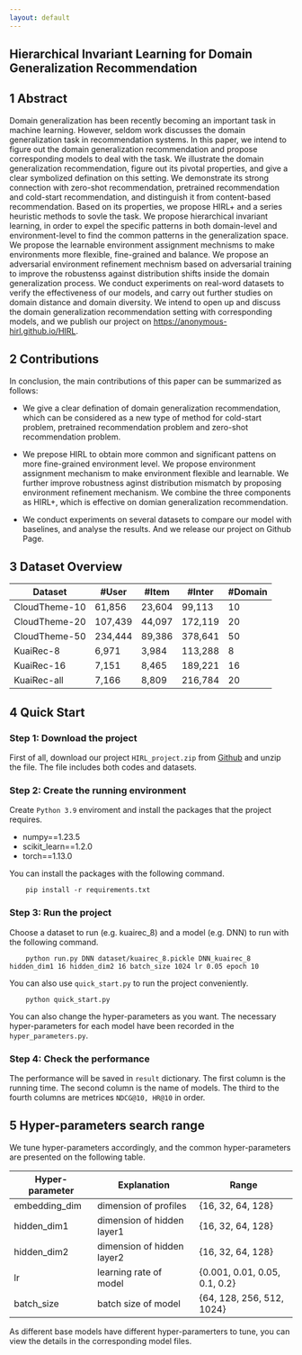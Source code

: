 ```yaml
---
layout: default
---
```


## Hierarchical Invariant Learning for Domain Generalization Recommendation

## 1 Abstract

Domain generalization has been recently becoming an important task in machine learning. However, seldom work discusses the domain generalization task in recommendation systems. In this paper, we intend to figure out the domain generalization recommendation and propose corresponding models to deal with the task. We illustrate the domain generalization recommendation, figure out its pivotal properties, and give a clear symbolized defination on this setting. We demonstrate its strong connection with zero-shot recommendation, pretrained recommendation and cold-start recommendation, and distinguish it from content-based recommendation. Based on its properties, we propose HIRL+ and a series heuristic methods to sovle the task. We propose hierarchical invariant learning, in order to expel the specific patterns in both domain-level and environment-level to find the common patterns in the generalization space. We propose the learnable environment assignment mechnisms to make environments more flexible, fine-grained and balance. We propose an adversarial environment refinement mechnism based on adversarial training to improve the robustenss against distribution shifts inside the domain generalization process. We conduct experiments on real-word datasets to verify the effectiveness of our models, and carry out further studies on domain distance and domain diversity. We intend to open up and discuss the domain generalization recommendation setting with corresponding models, and we publish our project on https://anonymous-hirl.github.io/HIRL.

## 2 Contributions

In conclusion, the main contributions of this paper can be summarized as follows:

- We give a clear defination of domain generalization recommendation, which can be considered as a new type of method for cold-start problem, pretrained recommendation problem and zero-shot recommendation problem.

- We prepose HIRL to obtain more common and significant pattens on more fine-grained environment level. We propose environment assignment mechanism to make environment flexible and learnable. We further improve robustness aginst distribution mismatch by proposing environment refinement mechanism. We combine the three components as HIRL+, which is effective on domian generalization recommendation.

- We conduct experiments on several datasets to compare our model with baselines, and analyse the results. And we release our project on Github Page.

## 3 Dataset Overview

| Dataset       | #User   | #Item  | #Inter  | #Domain |
| ------------- | ------- | ------ | ------- | ------- |
| CloudTheme-10 | 61,856  | 23,604 | 99,113  | 10      |
| CloudTheme-20 | 107,439 | 44,097 | 172,119 | 20      |
| CloudTheme-50 | 234,444 | 89,386 | 378,641 | 50      |
| KuaiRec-8     | 6,971   | 3,984  | 113,288 | 8       |
| KuaiRec-16    | 7,151   | 8,465  | 189,221 | 16      |
| KuaiRec-all   | 7,166   | 8,809  | 216,784 | 20      |



## 4 Quick Start

### Step 1: Download the project

First of all, download our project `HIRL_project.zip` from [Github](https://github.com/anonymous-hirl/HIRL/project) and unzip the file. The file includes both codes and datasets.

### Step 2: Create the running environment

Create `Python 3.9` enviroment and install the packages that the project requires.
- numpy==1.23.5
- scikit_learn==1.2.0
- torch==1.13.0

You can install the packages with the following command.

```
    pip install -r requirements.txt
```

### Step 3: Run the project

Choose a dataset to run (e.g. kuairec_8) and a model (e.g. DNN) to run with the following command.

```
    python run.py DNN dataset/kuairec_8.pickle DNN_kuairec_8 hidden_dim1 16 hidden_dim2 16 batch_size 1024 lr 0.05 epoch 10 
```

You can also use `quick_start.py` to run the project conveniently.

```
    python quick_start.py
```

You can also change the hyper-parameters as you want. The necessary hyper-parameters for each model have been recorded in the `hyper_parameters.py`.

### Step 4: Check the performance

The performance will be saved in `result` dictionary. The first column is the running time. The second column is the name of models. The third to the fourth columns are metrices `NDCG@10, HR@10` in order.


## 5 Hyper-parameters search range

We tune hyper-parameters accordingly, and the common hyper-parameters are presented on the following table.

| Hyper-parameter     | Explanation | Range |
| ------------------- | ---------------------------------------------------- | ------------------- |
| embedding_dim   | dimension of profiles      | \{16, 32, 64, 128\}             |
| hidden_dim1     | dimension of hidden layer1 | \{16, 32, 64, 128\}             |
| hidden_dim2     | dimension of hidden layer2 | \{16, 32, 64, 128\}             |
| lr              | learning rate of model     | \{0.001, 0.01, 0.05, 0.1, 0.2\} |
| batch_size      | batch size of model        | \{64, 128, 256, 512, 1024\}     |

As different base models have different hyper-paramerters to tune, you can view the details in the corresponding model files.